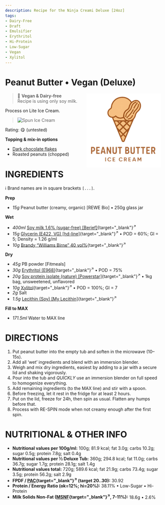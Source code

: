 ```yaml
---
description: Recipe for the Ninja Creami Deluxe [24oz]
tags:
- Dairy-Free
- Draft
- Emulsifier
- Erythritol
- Hi-Protein
- Low-Sugar
- Vegan
- Xylitol
---
```

# Peanut Butter • Vegan (Deluxe)
<img style="float: right; margin-left: 1.5em;" width=240 alt="Logo" src="https://raw.githubusercontent.com/jhermann/ice-creamery/refs/heads/main/recipes/PB%20Mix/pb-ice-cream-logo.png" />

> 🌿 **Vegan & Dairy-free**<br />Recipe is using only soy milk.

Process on Lite Ice Cream.

> <img width=360 alt="Spun Ice Cream" src="" class="zoomable" />

Rating: 😋 (untested)

**Topping & mix-in options**

 * [Dark chocolate flakes](../../T/Toppings/#dark-chocolate-flakes-mix-in)
 * Roasted peanuts (chopped)

# INGREDIENTS

ℹ️ Brand names are in square brackets `[...]`.

**Prep**

  - _15g_ Peanut butter (creamy, organic) [REWE Bio] • 250g glass jar

**Wet**

  - _400ml_ [Soy milk 1.6% (sugar-free) \[Berief\]](/ice-creamery/info/ingredients/#soy-milk){target="_blank"}<sup>↗</sup>
  - _15g_ [Glycerin (E422, VG) \[hd-line\]](/ice-creamery/info/ingredients/#vegetable-glycerin-glycerol-vg-e422){target="_blank"}<sup>↗</sup> • POD = 60%; GI = 5; Density = 1.26 g/ml
  - _10g_ [Brandy “Williams Birne” 40 vol%](/ice-creamery/info/ingredients/#alcohol-ethanol){target="_blank"}<sup>↗</sup>

**Dry**

  - _45g_ PB powder [Fitmeals]
  - _30g_ [Erythritol (E968)](/ice-creamery/info/ingredients/#erythritol-e968){target="_blank"}<sup>↗</sup> • POD = 75%
  - _20g_ [Soy protein isolate (nature) \[Powerstar\]](/ice-creamery/info/ingredients/#soy-protein-isolate){target="_blank"}<sup>↗</sup> • 1kg bag, unsweetened, unflavored
  - _10g_ [Xylitol](/ice-creamery/info/ingredients/#xylitol-e967){target="_blank"}<sup>↗</sup> • POD = 100%; GI = 7
  - _2g_ Salt
  - _1.5g_ [Lecithin (Soy) \[My Lecithin\]](/ice-creamery/info/ingredients/#soy-lecithin-e322){target="_blank"}<sup>↗</sup>

**Fill to MAX**

  - _171.5ml_ Water to MAX line

# DIRECTIONS

 1. Put peanut butter into the empty tub and soften in the microwave (10–15s).
 1. Add all ‘wet’ ingredients and blend with an immersion blender.
 1. Weigh and mix dry ingredients, easiest by adding to a jar with a secure lid and shaking vigorously.
 1. Pour into the tub and *QUICKLY* use an immersion blender on full speed to homogenize everything.
 1. Add remaining ingredients (to the MAX line) and stir with a spoon.
 1. Before freezing, let it rest in the fridge for at least 2 hours.
 1. Put on the lid, freeze for 24h, then spin as usual. Flatten any humps before that.
 1. Process with RE-SPIN mode when not creamy enough after the first spin.

# NUTRITIONAL & OTHER INFO
- **Nutritional values per 100g/ml:** 100g; 81.9 kcal; fat 3.0g; carbs 10.2g; sugar 0.5g; protein 7.8g; salt 0.4g
- **Nutritional values per ½ Deluxe Tub:** 360g; 294.8 kcal; fat 11.0g; carbs 36.7g; sugar 1.7g; protein 28.1g; salt 1.4g
- **Nutritional values total:** 720g; 589.6 kcal; fat 21.9g; carbs 73.4g; sugar 3.5g; protein 56.2g; salt 2.9g
- **FPDF / [PAC](/ice-creamery/info/glossary/#potere-anti-congelante-pac){target="_blank"}<sup>↗</sup> (target 20..30):** 30.92
- **Protein / Energy Ratio (ok=12%; hi=20%):** 38.11% • Low-Sugar • Hi-Protein
- **Milk Solids Non-Fat ([MSNF](/ice-creamery/info/glossary/#milk-solids-not-fat-msnf){target="_blank"}<sup>↗</sup>, 7-11%):** 18.6g • 2.6%
